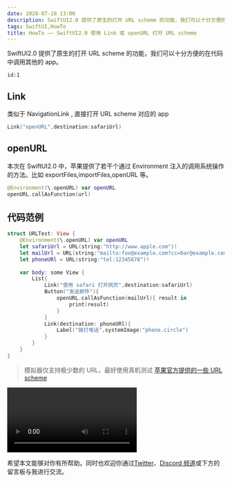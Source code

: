 ```yaml
---
date: 2020-07-10 13:00
description: SwiftUI2.0 提供了原生的打开 URL scheme 的功能，我们可以十分方便的在代码中调用其他的 app。
tags: SwiftUI,HowTo
title: HowTo —— SwiftUI2.0 使用 Link 或 openURL 打开 URL scheme
---
```


SwiftUI2.0 提供了原生的打开 URL scheme 的功能，我们可以十分方便的在代码中调用其他的 app。

```responser
id:1
```

## Link ##

类似于 NavigationLink , 直接打开 URL scheme 对应的 app

```swift
Link("openURL",destination:safariUrl)
```

## openURL ##

本次在 SwiftUI2.0 中，苹果提供了若干个通过 Environment 注入的调用系统操作的方法。比如 exportFiles,importFiles,openURL 等。

```swift
@Environment(\.openURL) var openURL
openURL.callAsFunction(url)
```

## 代码范例 ##

```swift
struct URLTest: View {
    @Environment(\.openURL) var openURL
    let safariUrl = URL(string:"http://www.apple.com")!
    let mailUrl = URL(string:"mailto:foo@example.com?cc=bar@example.com&subject=Hello%20Wrold&body=Testing!")!
    let phoneURl = URL(string:"tel:12345678")!
    
    var body: some View {
        List{
            Link("使用 safari 打开网页",destination:safariUrl)
            Button("发送邮件"){
                openURL.callAsFunction(mailUrl){ result in
                    print(result)
                }
            }
            Link(destination: phoneURl){
                Label("拨打电话",systemImage:"phone.circle")
            }
        }
    }
}
```

> 模拟器仅支持极少数的 URL，最好使用真机测试
> [苹果官方提供的一些 URL scheme](https://developer.apple.com/library/archive/featuredarticles/iPhoneURLScheme_Reference/PhoneLinks/PhoneLinks.html#//apple_ref/doc/uid/TP40007899-CH6-SW1)

<video src="https://cdn.fatbobman.com/howto-swiftui-openurl-video.mp4" controls = "controls">你的浏览器不支持本视频</video>

希望本文能够对你有所帮助。同时也欢迎你通过[Twitter](https://twitter.com/fatbobman)、[Discord 频道](https://discord.gg/ApqXmy5pQJ)或下方的留言板与我进行交流。
